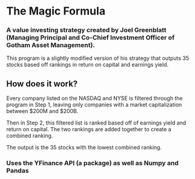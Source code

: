 # The Magic Formula
### A value investing strategy created by Joel Greenblatt (Managing Principal and Co-Chief Investment Officer of Gotham Asset Management).

This program is a slightly modified version of his strategy that outputs 35 stocks based off rankings in return on capital and earnings yield. 

## How does it work?

Every company listed on the NASDAQ and NYSE is filtered through the program in Step 1, leaving only companies with a market capitalization between $200M and $200B. 

Then in Step 2, this filtered list is ranked based off of earnings yield and return on capital. The two rankings are added together to create a combined ranking.

The output is the 35 stocks with the lowest combined ranking. 


### Uses the YFinance API (a package) as well as Numpy and Pandas
